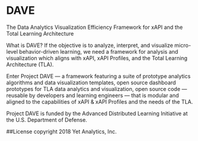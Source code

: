 # DAVE
The Data Analytics Visualization Efficiency Framework for xAPI and the Total Learning Architecture

What is DAVE?
If the objective is to analyze, interpret, and visualize micro-level behavior-driven learning, we need a framework for analysis and visualization which aligns with xAPI, xAPI Profiles, and the Total Learning Architecture (TLA).

Enter Project DAVE — a framework featuring a suite of prototype analytics algorithms and data visualization templates, open source dashboard prototypes for TLA data analytics and visualization, open source code — reusable by developers and learning engineers — that is modular and aligned to the capabilities of xAPI & xAPI Profiles and the needs of the TLA.

Project DAVE is funded by the Advanced Distributed Learning Initiative at the U.S. Department of Defense.

##License
copyright 2018 Yet Analytics, Inc.
